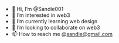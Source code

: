 - 👋 Hi, I’m @Sandie001
- 👀 I’m interested in web3
- 🌱 I’m currently learning web design 
- 💞️ I’m looking to collaborate on web3
- 📫 How to reach me @sandie@gmail.com

<!---
Sandie001/Sandie001 is a ✨ special ✨ repository because its `README.md` (this file) appears on your GitHub profile.
You can click the Preview link to take a look at your changes.
--->
